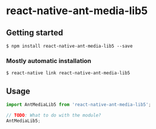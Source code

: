 # react-native-ant-media-lib5

## Getting started

`$ npm install react-native-ant-media-lib5 --save`

### Mostly automatic installation

`$ react-native link react-native-ant-media-lib5`

## Usage
```javascript
import AntMediaLib5 from 'react-native-ant-media-lib5';

// TODO: What to do with the module?
AntMediaLib5;
```
